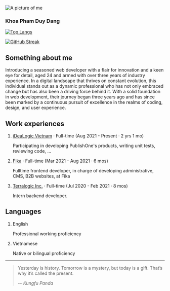 ![A picture of me](https://lh3.googleusercontent.com/d/1FzKa_LAPDQhqPO11zA7v5MIkypbsr6WC=w200 "A picture of me")

### Khoa Pham Duy Dang

[![Top Langs](https://github-readme-stats.vercel.app/api/top-langs/?username=blackparadise0407)](https://github.com/anuraghazra/github-readme-stats)

[![GitHub Streak](http://github-readme-streak-stats.herokuapp.com?user=blackparadise0407&theme=dark&date_format=M%20j%5B%2C%20Y%5D)](https://git.io/streak-stats)

## Something about me

Introducing a seasoned web developer with a flair for innovation and a keen eye for detail, aged 24 and armed with over three years of industry experience. In a digital landscape that thrives on constant evolution, this individual stands out as a dynamic professional who has not only embraced change but has also been a driving force behind it. With a solid foundation in web development, their journey began three years ago and has since been marked by a continuous pursuit of excellence in the realms of coding, design, and user experience.

## Work experiences

1. [iDeaLogic Vietnam](https://www.idealogic.com.vn) · Full-time (Aug 2021 - Present · 2 yrs 1 mo)

   Participating in developing PublishOne's products, writing unit tests, reviewing code, ...

2. [Fika](https://fikaconnects.com) · Full-time (Mar 2021 - Aug 2021 · 6 mos)

   Fulltime frontend developer, in charge of developing administrative, CMS, B2B websites, at Fika

3. [Terralogic Inc.](https://terralogic.com/) · Full-time (Jul 2020 - Feb 2021 · 8 mos)

   Intern backend developer.

## Languages

1.  English

    Professional working proficiency

2.  Vietnamese

    Native or bilingual proficiency

---

> Yesterday is history. Tomorrow is a mystery, but today is a gift. That’s why it’s called the present.
>
> -- <cite>Kungfu Panda</cite>
